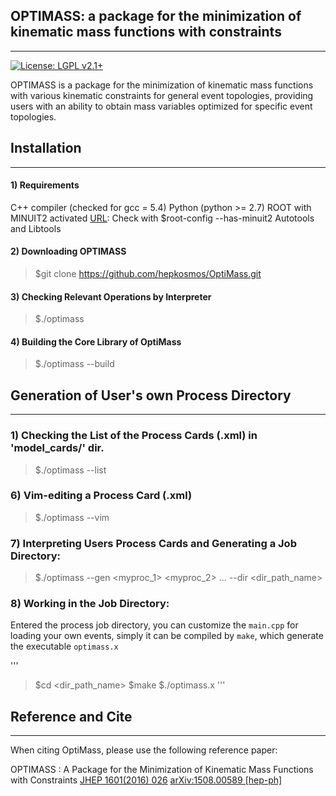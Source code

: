 ## OPTIMASS: a package for the minimization of kinematic mass functions with constraints
---
[![License: LGPL v2.1+](https://img.shields.io/badge/License-LGPL%20v2.1+-blue.svg)](https://www.gnu.org/licenses/lgpl.html)

OPTIMASS is a package for the minimization of kinematic mass functions with various kinematic constraints for 
general event topologies, providing users with an ability to obtain mass variables optimized for specific event topologies.








## Installation
---

#### 1) Requirements
  C++ compiler (checked for gcc = 5.4) 
  Python (python >= 2.7)
  ROOT with MINUIT2 activated [URL](https://root.cern.ch): Check with $root-config --has-minuit2
  Autotools and Libtools


#### 2) Downloading OPTIMASS

> $git clone https://github.com/hepkosmos/OptiMass.git


#### 3) Checking Relevant Operations by Interpreter

> $./optimass


#### 4) Building the Core Library of OptiMass

> $./optimass --build



## Generation of User's own Process Directory
---

### 1) Checking the List of the Process Cards (<myproc>.xml) in 'model_cards/' dir.

> $./optimass --list


### 6) Vim-editing a Process Card (<myproc>.xml) 

> $./optimass --vim <myproc>


### 7) Interpreting Users Process Cards and Generating a Job Directory:

> $./optimass --gen <myproc_1> <myproc_2> ... --dir <dir_path_name>


### 8) Working in the Job Directory:
Entered the process job directory, you can customize the `main.cpp` for loading your own events, 
simply it can be compiled by `make`, which generate the executable `optimass.x` 

'''
> $cd <dir_path_name> 
> $make
> $./optimass.x
'''


## Reference and Cite
---
When citing OptiMass, please use the following reference paper:

  OPTIMASS : A Package for the Minimization of Kinematic Mass Functions with Constraints
  [JHEP 1601(2016) 026](https://link.springer.com/article/10.1007%2FJHEP01%282016%29026) [arXiv:1508.00589 [hep-ph]](https://arxiv.org/abs/1508.00589v2)


